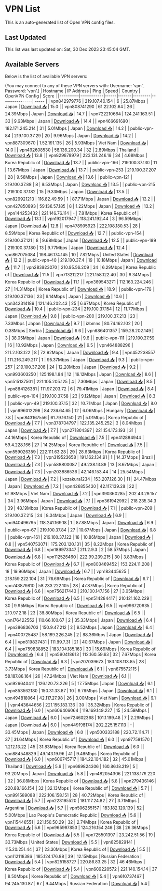 # VPN List

This is an auto-generated list of Open VPN config files.

## Last Updated

This list was last updated on: Sat, 30 Dec 2023 23:45:04 GMT.

## Available Servers

Below is the list of available VPN servers:

(You may connect to any of these VPN servers with: Username: 'vpn', Password: 'vpn'.)
| Hostname | IP Address | Ping | Speed | Country | OpenVPN Config | Score |
|----------|------------|------|-------|---------|----------------| ----- |
| vpn842979776 | 219.107.40.154 | 9 | 25.87Mbps | Japan | [Download 📥](./configs/server_0_JP.ovpn) | 15.0 |
| vpn808741290 | 61.22.102.64 | 26 | 24.39Mbps | Japan | [Download 📥](./configs/server_1_JP.ovpn) | 14.7 |
| vpn722210664 | 124.241.163.51 | 33 | 9.63Mbps | Japan | [Download 📥](./configs/server_2_JP.ovpn) | 14.4 |
| vpn466691690 | 182.171.245.214 | 31 | 5.01Mbps | Japan | [Download 📥](./configs/server_3_JP.ovpn) | 14.2 |
| public-vpn-84 | 219.100.37.29 | 20 | 9.96Mbps | Japan | [Download 📥](./configs/server_4_JP.ovpn) | 14.2 |
| vpn887309670 | 1.52.191.135 | 26 | 5.93Mbps | Viet Nam | [Download 📥](./configs/server_5_VN.ovpn) | 14.0 |
| vpn492608530 | 58.136.200.34 | 32 | 2.89Mbps | Thailand | [Download 📥](./configs/server_6_TH.ovpn) | 13.8 |
| vpn829878979 | 223.131.246.16 | 34 | 4.68Mbps | Korea Republic of | [Download 📥](./configs/server_7_KR.ovpn) | 13.7 |
| public-vpn-166 | 219.100.37.130 | 11 | 13.67Mbps | Japan | [Download 📥](./configs/server_8_JP.ovpn) | 13.7 |
| public-vpn-253 | 219.100.37.207 | 28 | 9.56Mbps | Japan | [Download 📥](./configs/server_9_JP.ovpn) | 13.6 |
| public-vpn-121 | 219.100.37.88 | 8 | 9.53Mbps | Japan | [Download 📥](./configs/server_10_JP.ovpn) | 13.5 |
| public-vpn-215 | 219.100.37.182 | 15 | 9.33Mbps | Japan | [Download 📥](./configs/server_11_JP.ovpn) | 13.5 |
| vpn829921213 | 116.82.49.59 | 1 | 87.71Mbps | Japan | [Download 📥](./configs/server_12_JP.ovpn) | 13.2 |
| vpn427850893 | 59.136.57.185 | 8 | 1.22Mbps | Japan | [Download 📥](./configs/server_13_JP.ovpn) | 13.2 |
| vpn144253432 | 221.146.76.114 | - | 7.81Mbps | Korea Republic of | [Download 📥](./configs/server_14_KR.ovpn) | 13.1 |
| vpn192017947 | 118.241.192.44 | 3 | 96.59Mbps | Japan | [Download 📥](./configs/server_15_JP.ovpn) | 12.8 |
| vpn478905923 | 222.108.180.53 | 28 | 8.59Mbps | Korea Republic of | [Download 📥](./configs/server_16_KR.ovpn) | 12.7 |
| public-vpn-154 | 219.100.37.121 | 8 | 9.68Mbps | Japan | [Download 📥](./configs/server_17_JP.ovpn) | 12.5 |
| public-vpn-189 | 219.100.37.180 | 13 | 9.77Mbps | Japan | [Download 📥](./configs/server_18_JP.ovpn) | 12.4 |
| vpn867075084 | 198.46.174.145 | 10 | 7.82Mbps | United States | [Download 📥](./configs/server_19_US.ovpn) | 12.2 |
| public-vpn-40 | 219.100.37.4 | 19 | 10.18Mbps | Japan | [Download 📥](./configs/server_20_JP.ovpn) | 11.7 |
| vpn283923070 | 210.95.56.209 | 34 | 6.29Mbps | Korea Republic of | [Download 📥](./configs/server_21_KR.ovpn) | 11.5 |
| vpn713212217 | 221.158.122.40 | 30 | 9.34Mbps | Korea Republic of | [Download 📥](./configs/server_22_KR.ovpn) | 11.1 |
| vpn369543271 | 112.163.224.246 | 27 | 14.31Mbps | Korea Republic of | [Download 📥](./configs/server_23_KR.ovpn) | 10.9 |
| public-vpn-176 | 219.100.37.136 | 23 | 9.14Mbps | Japan | [Download 📥](./configs/server_24_JP.ovpn) | 10.6 |
| vpn342314189 | 121.146.202.43 | 25 | 6.67Mbps | Korea Republic of | [Download 📥](./configs/server_25_KR.ovpn) | 10.4 |
| public-vpn-234 | 219.100.37.154 | 12 | 11.77Mbps | Japan | [Download 📥](./configs/server_26_JP.ovpn) | 9.8 |
| public-vpn-200 | 219.100.37.213 | 23 | 7.33Mbps | Japan | [Download 📥](./configs/server_27_JP.ovpn) | 9.7 |
| izbmns | 80.74.162.102 | 20 | 0.38Mbps | Serbia | [Download 📥](./configs/server_28_RS.ovpn) | 9.6 |
| vpn686401357 | 159.28.202.149 | 3 | 38.05Mbps | Japan | [Download 📥](./configs/server_29_JP.ovpn) | 9.6 |
| public-vpn-111 | 219.100.37.59 | 16 | 10.92Mbps | Japan | [Download 📥](./configs/server_30_JP.ovpn) | 9.5 |
| vpn464888296 | 211.2.103.122 | 8 | 72.92Mbps | Japan | [Download 📥](./configs/server_31_JP.ovpn) | 9.4 |
| vpn452238557 | 111.216.249.217 | 1 | 95.37Mbps | Japan | [Download 📥](./configs/server_32_JP.ovpn) | 9.3 |
| public-vpn-257 | 219.100.37.208 | 24 | 12.20Mbps | Japan | [Download 📥](./configs/server_33_JP.ovpn) | 9.2 |
| vpn993603250 | 125.198.1.84 | 12 | 19.12Mbps | Japan | [Download 📥](./configs/server_34_JP.ovpn) | 8.6 |
| vpn515137501 | 221.105.205.125 | 4 | 7.30Mbps | Japan | [Download 📥](./configs/server_35_JP.ovpn) | 8.5 |
| vpn884126381 | 111.97.203.72 | 6 | 79.41Mbps | Japan | [Download 📥](./configs/server_36_JP.ovpn) | 8.4 |
| public-vpn-104 | 219.100.37.58 | 23 | 9.12Mbps | Japan | [Download 📥](./configs/server_37_JP.ovpn) | 8.3 |
| public-vpn-49 | 219.100.37.15 | 32 | 10.71Mbps | Japan | [Download 📥](./configs/server_38_JP.ovpn) | 8.0 |
| vpn996012298 | 84.236.64.65 | 12 | 6.06Mbps | Hungary | [Download 📥](./configs/server_39_HU.ovpn) | 7.8 |
| vpn843167556 | 61.79.16.150 | 21 | 5.01Mbps | Korea Republic of | [Download 📥](./configs/server_40_KR.ovpn) | 7.7 |
| vpn378704797 | 122.135.245.252 | 3 | 8.04Mbps | Japan | [Download 📥](./configs/server_41_JP.ovpn) | 7.7 |
| vpn271804397 | 221.154.173.193 | 31 | 44.16Mbps | Korea Republic of | [Download 📥](./configs/server_42_KR.ovpn) | 7.5 |
| vpn412884944 | 59.4.228.166 | 27 | 14.25Mbps | Korea Republic of | [Download 📥](./configs/server_43_KR.ovpn) | 7.5 |
| vpn559026359 | 222.111.63.28 | 29 | 28.63Mbps | Korea Republic of | [Download 📥](./configs/server_44_KR.ovpn) | 7.3 |
| vpn319523658 | 191.162.134.91 | 1 | 14.37Mbps | Brazil | [Download 📥](./configs/server_45_BR.ovpn) | 7.3 |
| vpn588800087 | 49.238.13.89 | 13 | 8.67Mbps | Japan | [Download 📥](./configs/server_46_JP.ovpn) | 7.3 |
| vpn203886536 | 42.146.153.44 | 14 | 25.54Mbps | Japan | [Download 📥](./configs/server_47_JP.ovpn) | 7.2 |
| kozakura1234 | 153.207.126.30 | 11 | 24.47Mbps | Japan | [Download 📥](./configs/server_48_JP.ovpn) | 7.2 |
| vpn426855430 | 42.117.139.28 | 22 | 61.98Mbps | Viet Nam | [Download 📥](./configs/server_49_VN.ovpn) | 7.2 |
| vpn390360285 | 202.43.29.157 | 34 | 3.96Mbps | Japan | [Download 📥](./configs/server_50_JP.ovpn) | 7.1 |
| vpn361942992 | 218.235.34.3 | 39 | 48.19Mbps | Korea Republic of | [Download 📥](./configs/server_51_KR.ovpn) | 7.1 |
| public-vpn-209 | 219.100.37.215 | 24 | 8.34Mbps | Japan | [Download 📥](./configs/server_52_JP.ovpn) | 6.9 |
| vpn940496795 | 118.241.169.18 | 1 | 87.88Mbps | Japan | [Download 📥](./configs/server_53_JP.ovpn) | 6.9 |
| public-vpn-67 | 219.100.37.84 | 27 | 10.67Mbps | Japan | [Download 📥](./configs/server_54_JP.ovpn) | 6.8 |
| public-vpn-161 | 219.100.37.122 | 18 | 10.86Mbps | Japan | [Download 📥](./configs/server_55_JP.ovpn) | 6.8 |
| vpn540753071 | 175.203.120.131 | 35 | 8.22Mbps | Korea Republic of | [Download 📥](./configs/server_56_KR.ovpn) | 6.8 |
| vpn189973347 | 211.2.9.3 | 2 | 58.57Mbps | Japan | [Download 📥](./configs/server_57_JP.ovpn) | 6.8 |
| vpn112526460 | 222.99.239.215 | 30 | 3.83Mbps | Korea Republic of | [Download 📥](./configs/server_58_KR.ovpn) | 6.7 |
| vpn803469452 | 153.224.11.208 | 18 | 19.96Mbps | Japan | [Download 📥](./configs/server_59_JP.ovpn) | 6.7 |
| vpn183445625 | 218.159.222.104 | 31 | 76.69Mbps | Korea Republic of | [Download 📥](./configs/server_60_KR.ovpn) | 6.7 |
| vpn743879810 | 58.233.222.105 | 28 | 47.87Mbps | Korea Republic of | [Download 📥](./configs/server_61_KR.ovpn) | 6.6 |
| vpn756217443 | 210.100.147.156 | 27 | 3.05Mbps | Korea Republic of | [Download 📥](./configs/server_62_KR.ovpn) | 6.5 |
| vpn514284417 | 210.121.162.229 | 30 | 9.95Mbps | Korea Republic of | [Download 📥](./configs/server_63_KR.ovpn) | 6.5 |
| vpn996720635 | 210.97.2.18 | 23 | 38.80Mbps | Korea Republic of | [Download 📥](./configs/server_64_KR.ovpn) | 6.5 |
| vpn176422552 | 110.66.100.67 | 2 | 35.33Mbps | Japan | [Download 📥](./configs/server_65_JP.ovpn) | 6.4 |
| vpn386836703 | 150.9.47.212 | 2 | 9.52Mbps | Japan | [Download 📥](./configs/server_66_JP.ovpn) | 6.4 |
| vpn400725487 | 58.189.226.245 | 2 | 88.36Mbps | Japan | [Download 📥](./configs/server_67_JP.ovpn) | 6.4 |
| vpn819837431 | 111.89.7.31 | 21 | 40.67Mbps | Japan | [Download 📥](./configs/server_68_JP.ovpn) | 6.4 |
| vpn759838852 | 183.104.185.163 | 30 | 15.69Mbps | Korea Republic of | [Download 📥](./configs/server_69_KR.ovpn) | 6.4 |
| vpn590418613 | 112.160.59.63 | 32 | 7.67Mbps | Korea Republic of | [Download 📥](./configs/server_70_KR.ovpn) | 6.3 |
| vpn207039673 | 183.108.113.85 | 28 | 3.73Mbps | Korea Republic of | [Download 📥](./configs/server_71_KR.ovpn) | 6.1 |
| vpn675572115 | 58.187.88.164 | 26 | 47.24Mbps | Viet Nam | [Download 📥](./configs/server_72_VN.ovpn) | 6.1 |
| vpn926640411 | 126.120.73.226 | 5 | 17.75Mbps | Japan | [Download 📥](./configs/server_73_JP.ovpn) | 6.1 |
| vpn853562180 | 150.31.33.87 | 10 | 9.76Mbps | Japan | [Download 📥](./configs/server_74_JP.ovpn) | 6.1 |
| vpn494818064 | 42.117.27.98 | 26 | 3.00Mbps | Viet Nam | [Download 📥](./configs/server_75_VN.ovpn) | 6.1 |
| vpn443644656 | 221.155.183.136 | 30 | 35.32Mbps | Korea Republic of | [Download 📥](./configs/server_76_KR.ovpn) | 6.0 |
| vpn606406064 | 119.169.149.227 | 15 | 24.59Mbps | Japan | [Download 📥](./configs/server_77_JP.ovpn) | 6.0 |
| vpn724602368 | 101.1.199.48 | 7 | 2.29Mbps | Japan | [Download 📥](./configs/server_78_JP.ovpn) | 6.0 |
| vpn449198174 | 202.225.157.113 | - | 33.45Mbps | Japan | [Download 📥](./configs/server_79_JP.ovpn) | 6.0 |
| vpn500333188 | 220.72.114.71 | 37 | 31.64Mbps | Korea Republic of | [Download 📥](./configs/server_80_KR.ovpn) | 6.0 |
| vpn977581570 | 1.212.13.22 | 45 | 31.83Mbps | Korea Republic of | [Download 📥](./configs/server_81_KR.ovpn) | 6.0 |
| vpn884548829 | 49.143.19.96 | 41 | 9.48Mbps | Korea Republic of | [Download 📥](./configs/server_82_KR.ovpn) | 6.0 |
| vpn606745717 | 184.22.104.182 | 32 | 45.01Mbps | Thailand | [Download 📥](./configs/server_83_TH.ovpn) | 5.9 |
| vpn689824306 | 160.86.18.219 | 5 | 93.20Mbps | Japan | [Download 📥](./configs/server_84_JP.ovpn) | 5.8 |
| vpn482054306 | 221.138.179.220 | 32 | 36.08Mbps | Korea Republic of | [Download 📥](./configs/server_85_KR.ovpn) | 5.8 |
| vpn279436146 | 220.88.166.154 | 32 | 32.13Mbps | Korea Republic of | [Download 📥](./configs/server_86_KR.ovpn) | 5.7 |
| vpn991589088 | 222.106.158.151 | 28 | 40.72Mbps | Korea Republic of | [Download 📥](./configs/server_87_KR.ovpn) | 5.7 |
| vpn223195520 | 181.117.24.82 | 27 | 3.71Mbps | Argentina | [Download 📥](./configs/server_88_AR.ovpn) | 5.7 |
| vpn506255157 | 183.182.120.139 | 52 | 5.00Mbps | Lao People's Democratic Republic | [Download 📥](./configs/server_89_LA.ovpn) | 5.6 |
| vpn115446551 | 221.150.50.29 | 32 | 2.74Mbps | Korea Republic of | [Download 📥](./configs/server_90_KR.ovpn) | 5.6 |
| vpn965997853 | 124.216.154.246 | 38 | 26.36Mbps | Korea Republic of | [Download 📥](./configs/server_91_KR.ovpn) | 5.5 |
| vpn725501397 | 23.242.51.56 | 19 | 33.73Mbps | United States | [Download 📥](./configs/server_92_US.ovpn) | 5.5 |
| vpn825829141 | 115.20.251.44 | 37 | 23.30Mbps | Korea Republic of | [Download 📥](./configs/server_93_KR.ovpn) | 5.5 |
| vpn112118386 | 185.124.176.88 | 39 | 12.15Mbps | Russian Federation | [Download 📥](./configs/server_94_RU.ovpn) | 5.4 |
| vpn825158727 | 220.86.83.25 | 32 | 46.46Mbps | Korea Republic of | [Download 📥](./configs/server_95_KR.ovpn) | 5.4 |
| vpn609220572 | 221.140.154.14 | 37 | 8.50Mbps | Korea Republic of | [Download 📥](./configs/server_96_KR.ovpn) | 5.4 |
| vpn610737467 | 94.245.130.87 | 67 | 9.44Mbps | Russian Federation | [Download 📥](./configs/server_97_RU.ovpn) | 5.4 |

